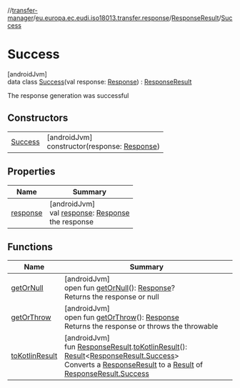 //[transfer-manager](../../../../index.md)/[eu.europa.ec.eudi.iso18013.transfer.response](../../index.md)/[ResponseResult](../index.md)/[Success](index.md)

# Success

[androidJvm]\
data class [Success](index.md)(val response: [Response](../../-response/index.md)) : [ResponseResult](../index.md)

The response generation was successful

## Constructors

| | |
|---|---|
| [Success](-success.md) | [androidJvm]<br>constructor(response: [Response](../../-response/index.md)) |

## Properties

| Name | Summary |
|---|---|
| [response](response.md) | [androidJvm]<br>val [response](response.md): [Response](../../-response/index.md)<br>the response |

## Functions

| Name | Summary |
|---|---|
| [getOrNull](../get-or-null.md) | [androidJvm]<br>open fun [getOrNull](../get-or-null.md)(): [Response](../../-response/index.md)?<br>Returns the response or null |
| [getOrThrow](../get-or-throw.md) | [androidJvm]<br>open fun [getOrThrow](../get-or-throw.md)(): [Response](../../-response/index.md)<br>Returns the response or throws the throwable |
| [toKotlinResult](../../../eu.europa.ec.eudi.iso18013.transfer/to-kotlin-result.md) | [androidJvm]<br>fun [ResponseResult](../index.md).[toKotlinResult](../../../eu.europa.ec.eudi.iso18013.transfer/to-kotlin-result.md)(): [Result](https://kotlinlang.org/api/latest/jvm/stdlib/kotlin/-result/index.html)&lt;[ResponseResult.Success](index.md)&gt;<br>Converts a [ResponseResult](../index.md) to a [Result](https://kotlinlang.org/api/latest/jvm/stdlib/kotlin/-result/index.html) of [ResponseResult.Success](index.md) |

